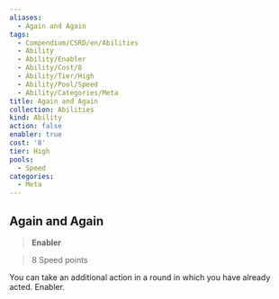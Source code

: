 ```yaml
---
aliases:
  - Again and Again
tags:
  - Compendium/CSRD/en/Abilities
  - Ability
  - Ability/Enabler
  - Ability/Cost/8
  - Ability/Tier/High
  - Ability/Pool/Speed
  - Ability/Categories/Meta
title: Again and Again
collection: Abilities
kind: Ability
action: false
enabler: true
cost: '8'
tier: High
pools:
  - Speed
categories:
  - Meta
---
```

## Again and Again    
>**Enabler**    
>8 Speed points  
    
You can take an additional action in a round in which you have already acted. Enabler.